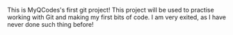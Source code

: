This is MyQCodes's first git project! 
This project will be used to practise working with Git and making my first bits of code. I am very exited, as I have never done such thing before!